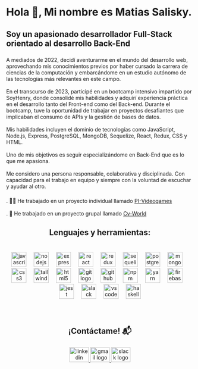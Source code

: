 <h1 align="left">Hola 👋, Mi nombre es Matias Salisky.</h1>

###

<h2 align="left">Soy un apasionado desarrollador Full-Stack orientado al desarrollo Back-End</h2>

###

<p align="left">A mediados de 2022, decidí aventurarme en el mundo del desarrollo web, aprovechando mis conocimientos previos por haber cursado la carrera de ciencias de la computación y embarcándome en un estudio autónomo de las tecnologías más relevantes en este campo.<br><br>En el transcurso de 2023, participé en un bootcamp intensivo impartido por SoyHenry, donde consolidé mis habilidades y adquirí experiencia práctica en el desarrollo tanto del Front-end como del Back-end. Durante el bootcamp, tuve la oportunidad de trabajar en proyectos desafiantes que implicaban el consumo de APIs y la gestión de bases de datos.<br><br>Mis habilidades incluyen el dominio de tecnologías como JavaScript, Node.js, Express, PostgreSQL, MongoDB, Sequelize, React, Redux, CSS y HTML.<br><br>Uno de mis objetivos es seguir especializándome en Back-End que es lo que me apasiona.<br><br>Me considero una persona responsable, colaborativa y disciplinada. Con capacidad para el trabajo en equipo y siempre con la voluntad de escuchar y ayudar al otro.</p>

###

<p align="left"> 
  . 👩‍🏭 He trabajado en un proyecto individual llamado <a href="https://github.com/SaliskyMatias/PI-Videogames" target="_blank"> PI-Videogames </a>
    <br><br>
  . 👯 He trabajado en un proyecto grupal llamado <a href="https://cv-world-front-gamma.vercel.app/" target="_blank"> Cv-World </a>
</p>

###

<h2 align="center">Lenguajes y herramientas:</h2>

###

<br clear="both">

<div align="center">
  <img src="https://cdn.jsdelivr.net/gh/devicons/devicon/icons/javascript/javascript-original.svg" height="40" alt="javascript logo"  />
  <img width="12" />
  <img src="https://cdn.jsdelivr.net/gh/devicons/devicon/icons/nodejs/nodejs-original.svg" height="40" alt="nodejs logo"  />
  <img width="12" />
  <img src="https://cdn.jsdelivr.net/gh/devicons/devicon/icons/express/express-original.svg" height="40" alt="express logo"  />
  <img width="12" />
  <img src="https://cdn.jsdelivr.net/gh/devicons/devicon/icons/react/react-original.svg" height="40" alt="react logo"  />
  <img width="12" />
  <img src="https://cdn.jsdelivr.net/gh/devicons/devicon/icons/redux/redux-original.svg" height="40" alt="redux logo"  />
  <img width="12" />
  <img src="https://cdn.jsdelivr.net/gh/devicons/devicon/icons/sequelize/sequelize-original.svg" height="40" alt="sequelize logo"  />
  <img width="12" />
  <img src="https://cdn.jsdelivr.net/gh/devicons/devicon/icons/postgresql/postgresql-original.svg" height="40" alt="postgresql logo"  />
  <img width="12" />
  <img src="https://cdn.jsdelivr.net/gh/devicons/devicon/icons/mongodb/mongodb-original.svg" height="40" alt="mongodb logo"  />
  <img width="12" />
  <img src="https://cdn.jsdelivr.net/gh/devicons/devicon/icons/css3/css3-original.svg" height="40" alt="css3 logo"  />
  <img width="12" />
  <img src="https://cdn.jsdelivr.net/gh/devicons/devicon/icons/tailwindcss/tailwindcss-original-wordmark.svg" height="40" alt="tailwindcss logo"  />
  <img width="12" />
  <img src="https://cdn.jsdelivr.net/gh/devicons/devicon/icons/html5/html5-original.svg" height="40" alt="html5 logo"  />
  <img width="12" />
  <img src="https://cdn.jsdelivr.net/gh/devicons/devicon/icons/git/git-original.svg" height="40" alt="git logo"  />
  <img width="12" />
  <img src="https://cdn.jsdelivr.net/gh/devicons/devicon/icons/github/github-original.svg" height="40" alt="github logo"  />
  <img width="12" />
  <img src="https://cdn.jsdelivr.net/gh/devicons/devicon/icons/npm/npm-original-wordmark.svg" height="40" alt="npm logo"  />
  <img width="12" />
  <img src="https://cdn.jsdelivr.net/gh/devicons/devicon/icons/yarn/yarn-original.svg" height="40" alt="yarn logo"  />
  <img width="12" />
  <img src="https://cdn.jsdelivr.net/gh/devicons/devicon/icons/firebase/firebase-plain.svg" height="40" alt="firebase logo"  />
  <img width="12" />
  <img src="https://cdn.jsdelivr.net/gh/devicons/devicon/icons/jest/jest-plain.svg" height="40" alt="jest logo"  />
  <img width="12" />
  <img src="https://cdn.jsdelivr.net/gh/devicons/devicon/icons/slack/slack-original.svg" height="40" alt="slack logo"  />
  <img width="12" />
  <img src="https://cdn.jsdelivr.net/gh/devicons/devicon/icons/vscode/vscode-original.svg" height="40" alt="vscode logo"  />
  <img width="12" />
  <img src="https://cdn.jsdelivr.net/gh/devicons/devicon/icons/haskell/haskell-original.svg" height="40" alt="haskell logo"  />
</div>

###

<br clear="both">

<h2 align="center">¡Contáctame! 📬</h2>

###

<div align="center">
  <a href="https://www.linkedin.com/in/matias-salisky-b14587274/" target="_blank">
    <img src="https://raw.githubusercontent.com/maurodesouza/profile-readme-generator/master/src/assets/icons/social/linkedin/default.svg" width="52" height="40" alt="linkedin logo"  />
  </a>
  <a href="mailto:SaliskyMatias@gmail.com" target="_blank">
    <img src="https://raw.githubusercontent.com/maurodesouza/profile-readme-generator/master/src/assets/icons/social/gmail/default.svg" width="52" height="40" alt="gmail logo"  />
  </a>
  <a href="https://soyhenry.slack.com/team/U0568BESLU9" target="_blank">
    <img src="https://raw.githubusercontent.com/maurodesouza/profile-readme-generator/master/src/assets/icons/social/slack/default.svg" width="52" height="40" alt="slack logo"  />
  </a>
</div>

###
